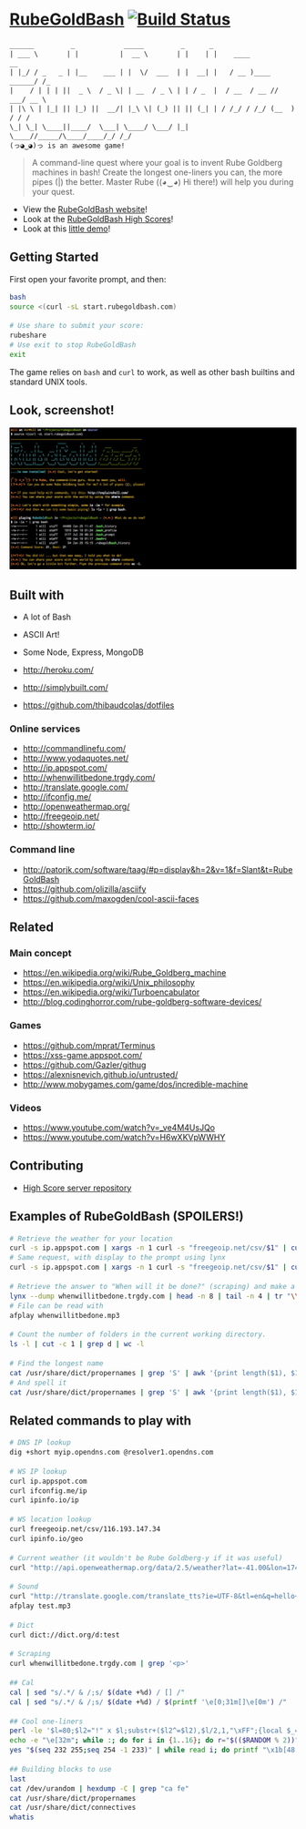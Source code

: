 [RubeGoldBash](http://www.rubegoldbash.com) [![Build Status](https://img.shields.io/travis/thibaudcolas/rubegoldbash.svg?style=flat-square)](https://travis-ci.org/thibaudcolas/rubegoldbash)
==============

~~~
______         _            _____         _      _                           
| ___ \       | |          |  __ \       | |    | |    ____             __   
| |_/ / _   _ | |__    ___ | |  \/  ___  | |  __| |   / __ )____ ______/ /_  
|    / | | | ||  _ \  / _ \| | __  / _ \ | | / _  |  / __  / __ // ___/ __ \ 
| |\ \ | |_| || |_) ||  __/| |_\ \| (_) || || (_| | / /_/ / /_/ (__  ) / / / 
\_| \_| \____||____/  \___| \____/ \___/ |_| \____//_____/\____/____/_/ /_/  
(っ◕‿◕)っ is an awesome game!
~~~

> A command-line quest where your goal is to invent Rube Goldberg machines in bash! Create the longest one-liners you can, the more pipes (|) the better.
> Master Rube ((◕‿◕) Hi there!) will help you during your quest.

- View the [RubeGoldBash website](http://www.rubegoldbash.com)!
- Look at the [RubeGoldBash High Scores](http://highscore.rubegoldbash.com)!
- Look at this [little demo](http://showterm.io/a06f7dcf548aadbbcb751)!

## Getting Started

First open your favorite prompt, and then:

~~~bash
bash
source <(curl -sL start.rubegoldbash.com)

# Use share to submit your score:
rubeshare
# Use exit to stop RubeGoldBash
exit
~~~

The game relies on `bash` and `curl` to work, as well as other bash builtins and standard UNIX tools.

## Look, screenshot!

![Screenshot](rubegoldbash-screenshot.png)

## Built with

- A lot of Bash
- ASCII Art!
- Some Node, Express, MongoDB

- http://heroku.com/
- http://simplybuilt.com/
- https://github.com/thibaudcolas/dotfiles

### Online services

- http://commandlinefu.com/
- http://www.yodaquotes.net/
- http://ip.appspot.com/
- http://whenwillitbedone.trgdy.com/
- http://translate.google.com/
- http://ifconfig.me/
- http://openweathermap.org/
- http://freegeoip.net/
- http://showterm.io/

### Command line

- http://patorjk.com/software/taag/#p=display&h=2&v=1&f=Slant&t=RubeGoldBash
- https://github.com/olizilla/asciify
- https://github.com/maxogden/cool-ascii-faces

## Related

### Main concept

- https://en.wikipedia.org/wiki/Rube_Goldberg_machine
- https://en.wikipedia.org/wiki/Unix_philosophy
- https://en.wikipedia.org/wiki/Turboencabulator
- http://blog.codinghorror.com/rube-goldberg-software-devices/

### Games

- https://github.com/mprat/Terminus
- https://xss-game.appspot.com/
- https://github.com/Gazler/githug
- https://alexnisnevich.github.io/untrusted/
- http://www.mobygames.com/game/dos/incredible-machine

### Videos

- https://www.youtube.com/watch?v=_ve4M4UsJQo
- https://www.youtube.com/watch?v=H6wXKVpWWHY

## Contributing

- [High Score server repository](https://github.com/thibaudcolas/rubegoldbash-server)

## Examples of RubeGoldBash (SPOILERS!)

~~~bash
# Retrieve the weather for your location
curl -s ip.appspot.com | xargs -n 1 curl -s "freegeoip.net/csv/$1" | cut -d ',' -f '9 10' | sed 's/,/\&lon=/g' | xargs -n 1 echo "http://api.openweathermap.org/data/2.5/weather?mode=html&lat=$1" | sed 's/ //g' | xargs -n 1 curl -s $1 | tee weather.html
# Same request, with display to the prompt using lynx
curl -s ip.appspot.com | xargs -n 1 curl -s "freegeoip.net/csv/$1" | cut -d ',' -f '9 10' | sed 's/,/\&lon=/g' | xargs -n 1 echo "http://api.openweathermap.org/data/2.5/weather?mode=html&lat=$1" | sed 's/ //g' | xargs -n 1 curl -s $1 | lynx -stdin -dump

# Retrieve the answer to "When will it be done?" (scraping) and make a nice voice read it for you.
lynx --dump whenwillitbedone.trgdy.com | head -n 8 | tail -n 4 | tr "\\n" ' ' | cut -d '[' -f 1 | sed 's/   //g' | sed "s/'/ /g" | perl -pe 's/([^a-zA-Z0-9_.!~*()'\''-])/sprintf("%%%02X", ord($1))/ge' | xargs -n 1 echo "http://translate.google.com/translate_tts?ie=UTF-8&tl=en&q=$1" | sed 's/ //g' | xargs -n 1 curl -s "$1" > whenwillitbedone.mp3
# File can be read with
afplay whenwillitbedone.mp3

# Count the number of folders in the current working directory.
ls -l | cut -c 1 | grep d | wc -l

# Find the longest name
cat /usr/share/dict/propernames | grep 'S' | awk '{print length($1), $1}' | sort -n | tail -n 1 | cut -d ' ' -f 2
# And spell it
cat /usr/share/dict/propernames | grep 'S' | awk '{print length($1), $1}' | sort -n | tail -n 1 | cut -d ' ' -f 2 | say
~~~

## Related commands to play with

~~~bash
# DNS IP lookup
dig +short myip.opendns.com @resolver1.opendns.com

# WS IP lookup
curl ip.appspot.com
curl ifconfig.me/ip
curl ipinfo.io/ip

# WS location lookup
curl freegeoip.net/csv/116.193.147.34
curl ipinfo.io/geo

# Current weather (it wouldn't be Rube Goldberg-y if it was useful)
curl "http://api.openweathermap.org/data/2.5/weather?lat=-41.00&lon=174.00&mode=html"

# Sound
curl "http://translate.google.com/translate_tts?ie=UTF-8&tl=en&q=hello+world" > test.mp3
afplay test.mp3

# Dict
curl dict://dict.org/d:test

# Scraping
curl whenwillitbedone.trgdy.com | grep '<p>'

## Cal
cal | sed "s/.*/ & /;s/ $(date +%d) / [] /"
cal | sed "s/.*/ & /;s/ $(date +%d) / $(printf '\e[0;31m[]\e[0m') /"

## Cool one-liners
perl -le '$l=80;$l2="!" x $l;substr+($l2^=$l2),$l/2,1,"\xFF";{local $_=$l2;y/\0\xFF/ ^/;print;($lf,$rt)=map{substr $l2 x 2,$_%$l,$l;}1,-1;$l2=$lf^$rt;select undef,undef,undef,.1;redo}'
echo -e "\e[32m"; while :; do for i in {1..16}; do r="$(($RANDOM % 2))"; if [[ $(($RANDOM % 5)) == 1 ]]; then if [[ $(($RANDOM % 4)) == 1 ]]; then v+="\e[1m $r   "; else v+="\e[2m $r   "; fi; else v+="     "; fi; done; echo -e "$v"; v=""; done
yes "$(seq 232 255;seq 254 -1 233)" | while read i; do printf "\x1b[48;5;${i}m\n"; sleep .01; done

## Building blocks to use
last
cat /dev/urandom | hexdump -C | grep "ca fe"
cat /usr/share/dict/propernames
cat /usr/share/dict/connectives
whatis
~~~
